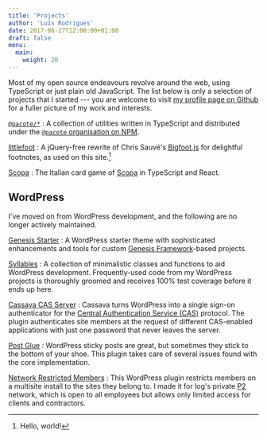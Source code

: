```yaml
---
title: 'Projects'
author: 'Luís Rodrigues'
date: 2017-06-27T12:00:00+01:00
draft: false
menu:
  main:
    weight: 20
---
```


Most of my open source endeavours revolve around the web, using TypeScript or just plain old JavaScript. The list below is only a selection of projects that I started --- you are welcome to visit [my profile page on Github](https://github.com/goblindegook/) for a fuller picture of my work and interests.

[`@pacote/*`](https://github.com/PacoteJS/pacote)
: A collection of utilities written in TypeScript and distributed under the [`@pacote` organisation on NPM](https://www.npmjs.com/org/pacote).

[littlefoot](https://www.npmjs.com/package/littlefoot)
: A jQuery-free rewrite of Chris Sauvé's [Bigfoot.js](https://github.com/lemonmade/bigfoot) for delightful footnotes, as used on this site.[^littlefoot]

[Scopa](https://github.com/goblindegook/scopa)
: The Italian card game of [Scopa](https://en.wikipedia.org/wiki/Scopa) in TypeScript and React.

## WordPress

I've moved on from WordPress development, and the following are no longer actively maintained.

[Genesis Starter](https://github.com/goblindegook/genesis-starter)
: A WordPress starter theme with sophisticated enhancements and tools for custom [Genesis Framework](http://www.studiopress.com)-based projects.

[Syllables](https://packagist.org/packages/goblindegook/syllables)
: A collection of minimalistic classes and functions to aid WordPress development. Frequently-used code from my WordPress projects is thoroughly groomed and receives 100% test coverage before it ends up here.

[Cassava CAS Server](https://wordpress.org/plugins/wp-cas-server/)
: Cassava turns WordPress into a single sign-on authenticator for the [Central Authentication Service (CAS)](https://www.apereo.org/projects/cas) protocol. The plugin authenticates site members at the request of different CAS-enabled applications with just one password that never leaves the server.

[Post Glue](https://wordpress.org/plugins/post-glue/)
: WordPress sticky posts are great, but sometimes they stick to the bottom of your shoe. This plugin takes care of several issues found with the core implementation.

[Network Restricted Members](https://wordpress.org/plugins/network-restricted-members/)
: This WordPress plugin restricts members on a multisite install to the sites they belong to. I made it for log's private [P2](http://p2theme.com) network, which is open to all employees but allows only limited access for clients and contractors.

[^littlefoot]: Hello, world!
